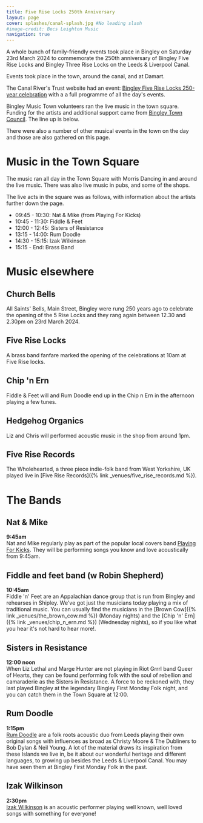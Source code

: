 ```yaml
---
title: Five Rise Locks 250th Anniversary
layout: page 
cover: splashes/canal-splash.jpg #No leading slash
#image-credit: Becs Leighton Music
navigation: true
---
```


A whole bunch of family-friendly events took place in Bingley on Saturday 23rd March 2024 to commemorate the 250th anniversary of Bingley Five Rise Locks and Bingley Three Rise Locks on the Leeds & Liverpool Canal.

Events took place in the town, around the canal, and at Damart.

The Canal River's Trust website had an event: [Bingley Five Rise Locks 250-year celebration](https://canalrivertrust.org.uk/things-to-do/events/canal-events-canal-festivals/2024-03-23-bingley-five-rise-locks-250-year-celebration) with a a full programme of all the day's events.

Bingley Music Town volunteers ran the live music in the town square. Funding for the artists and additional support came from [Bingley Town Council](https://bingleytowncouncil.gov.uk/). The line up is below.

There were also a number of other musical events in the town on the day and those are also gathered on this page.


# Music in the Town Square

The music ran all day in the Town Square with Morris Dancing in and around the live music. There was also live music in pubs, and some of the shops.

The live acts in the square was as follows, with information about the artists further down the page.  

* 09:45 - 10:30: Nat & Mike (from Playing For Kicks)
* 10:45 - 11:30: Fiddle & Feet
* 12:00 - 12:45: Sisters of Resistance
* 13:15 - 14:00: Rum Doodle
* 14:30 - 15:15: Izak Wilkinson
* 15:15 - End: Brass Band

# Music elsewhere

## Church Bells

All Saints' Bells, Main Street, Bingley were rung 250 years ago to celebrate the opening of the 5 Rise Locks and they rang again between 12.30 and 2.30pm on 23rd March 2024.

## Five Rise Locks

A brass band fanfare marked the opening of the celebrations at 10am at Five Rise locks.

## Chip 'n Ern

Fiddle & Feet will and Rum Doodle end up in the Chip n Ern in the afternoon playing a few tunes.

## Hedgehog Organics

Liz and Chris will performed acoustic music in the shop from around 1pm.

## Five Rise Records

The Wholehearted, a three piece indie-folk band from West Yorkshire, UK played live in [Five Rise Records]({% link _venues/five_rise_records.md %}).

# The Bands

## Nat & Mike 

**9:45am**<br>Nat and Mike regularly play as part of the popular local covers band [Playing For Kicks](https://playingforkicks.co.uk/). They will be performing songs you know and love acoustically from 9:45am.

## Fiddle and feet band (w Robin Shepherd)

**10:45am**<br>Fiddle 'n' Feet are an Appalachian dance group that is run from Bingley and rehearses in Shipley. We've got just the musicians today playing a mix of traditional music. You can usually find the musicians in the [Brown Cow]({% link _venues/the_brown_cow.md %}) (Monday nights) and the [Chip 'n' Ern]({% link _venues/chip_n_ern.md %}) (Wednesday nights), so if you like what you hear it's not hard to hear more!. 

## Sisters in Resistance 

**12:00 noon**<br>When Liz Lethal and Marge Hunter are not playing in Riot Grrrl band Queer of Hearts, they can be found  performing folk with the soul of rebellion and camaraderie as the Sisters in Resistance. A force to be reckoned with, they last played Bingley at the legendary Bingley First Monday Folk night, and you can catch them in the Town Square at 12:00. 

## Rum Doodle

**1:15pm**<br>[Rum Doodle]((https://www.facebook.com/rumdoodle1000)) are a folk roots acoustic duo from Leeds playing their own original songs with influences as broad as Christy Moore & The Dubliners to Bob Dylan & Neil Young. A lot of the material draws its inspiration from these Islands we live in, be it about our wonderful heritage and different languages, to growing up besides the Leeds & Liverpool Canal. You may have seen them at Bingley First Monday Folk in the past.

## Izak Wilkinson

**2:30pm**<br>[Izak Wilkinson](https://www.facebook.com/IzakWilkinson/) is an acoustic performer playing well known, well loved songs with something for everyone!
